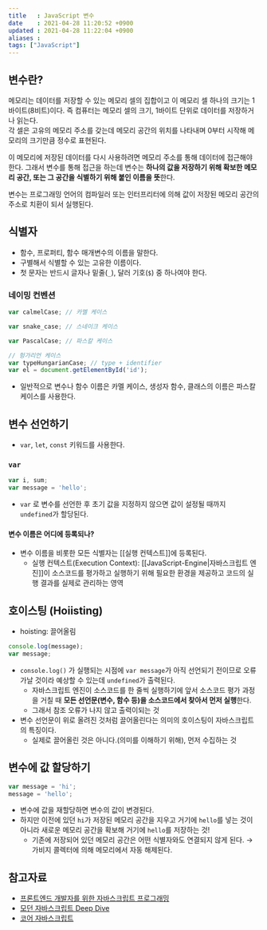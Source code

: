 ```yaml
---
title   : JavaScript 변수  
date    : 2021-04-28 11:20:52 +0900
updated : 2021-04-28 11:22:04 +0900
aliases : 
tags: ["JavaScript"]
---
```

## 변수란? 
메모리는 데이터를 저장할 수 있는 메모리 셀의 집합이고 이 메모리 셀 하나의 크기는 1바이트(8비트)이다. 즉 컴퓨터는 메모리 셀의 크기, 1바이트 단위로 데이터를 저장하거나 읽는다.  
각 셀은 고유의 메모리 주소를 갖는데 메모리 공간의 위치를 나타내며 0부터 시작해 메모리의 크기만큼 정수로 표현된다.  

이 메모리에 저장된 데이터를 다시 사용하려면 메모리 주소를 통해 데이터에 접근해야 한다. 그래서 변수를 통해 접근을 하는데 변수는 **하나의 값을 저장하기 위해 확보한 메모리 공간, 또는 그 공간을 식별하기 위해 붙인 이름을 뜻**한다. 

변수는 프로그래밍 언어의 컴파일러 또는 인터프리터에 의해 값이 저장된 메모리 공간의 주소로 치환이 되서 실행된다.  

## 식별자  
- 함수, 프로퍼티, 함수 매개변수의 이름을 말한다.
- 구별해서 식별할 수 있는 고유한 이름이다.  
- 첫 문자는 반드시 글자나 밑줄(`_`), 달러 기호(`$`)  중 하나여야 한다. 

### 네이밍 컨벤션 
```javascript
var calmelCase; // 카멜 케이스 

var snake_case; // 스네이크 케이스

var PascalCase; // 파스칼 케이스 

// 헝가리언 케이스
var typeHungarianCase; // type + identifier 
var el = document.getElementById('id');
```
- 일반적으로 변수나 함수 이름은 카멜 케이스, 생성자 함수, 클래스의 이름은 파스칼 케이스를 사용한다.  


## 변수 선언하기 
- `var`, `let`, `const` 키워드를 사용한다.  

### `var`
```javascript
var i, sum;
var message = 'hello';
```
- `var` 로 변수를 선언한 후 초기 값을 지정하지 않으면 값이 설정될 때까지 `undefined`가 할당된다.  

#### 변수 이름은 어디에 등록되나? 
- 변수 이름을 비롯한 모든 식별자는 [[실행 컨텍스트]]에 등록된다.  
  - 실행 컨텍스트(Execution Context): [[JavaScript-Engine|자바스크립트 엔진]]이 소스코드를 평가하고 실행하기 위해 필요한 환경을 제공하고 코드의 실행 결과를 실제로 관리하는 영역  

## 호이스팅 (Hoiisting)
- hoisting: 끌어올림
```javascript
console.log(message);
var message;
```

- `console.log()` 가 실행되는 시점에 `var message`가 아직 선언되기 전이므로 오류가날 것이라 예상할 수 있는데 `undefined`가 출력된다.  
  - 자바스크립트 엔진이 소스코드를 한 줄씩 실행하기에 앞서 소스코드 평가 과정을 거칠 때 **모든 선언문(변수, 함수  등)을 소스코드에서 찾아서 먼저 실행**한다.
  - 그래서 참조 오류가 나지 않고 출력이되는 것 
- 변수 선언문이 위로 올려진 것처럼 끌어올린다는 의미의 호이스팅이 자바스크립트의 특징이다.  
  - 실제로 끌어올린 것은 아니다.(의미를 이해하기 위해), 먼저 수집하는 것  

## 변수에 값 할당하기 
```javascript
var message = 'hi';
message = 'hello';
```
- 변수에 값을 재할당하면 변수의 값이 변경된다.  
- 하지만 이전에 있던 `hi`가 저장된 메모리 공간을 지우고 거기에 `hello`를 넣는 것이 아니라 새로운 메모리 공간을 확보해 거기에 `hello`를 저장하는 것!
  - 기존에 저장되어 있던 메모리 공간은 어떤 식별자와도 연결되지 않게 된다. → 가비지 콜렉터에 의해 메모리에서 자동 해제된다.  

## 참고자료 
- [프론트엔드 개발자를 위한 자바스크립트 프로그래밍](http://www.kyobobook.co.kr/product/detailViewKor.laf?ejkGb=KOR&mallGb=KOR&barcode=9788966260768&orderClick=LAG&Kc=) 
- [모던 자바스크립트 Deep Dive](http://www.kyobobook.co.kr/product/detailViewKor.laf?ejkGb=KOR&mallGb=KOR&barcode=9791158392239&orderClick=LEa&Kc=)
- [코어 자바스크립트](https://search.kyobobook.co.kr/web/search?vPstrKeyWord=%25EC%25BD%2594%25EC%2596%25B4%2520%25EC%259E%2590%25EB%25B0%2594%25EC%258A%25A4%25ED%2581%25AC%25EB%25A6%25BD%25ED%258A%25B8&orderClick=LAG)